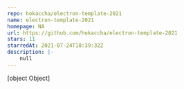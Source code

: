 ```yaml
---
repo: hokaccha/electron-template-2021
name: electron-template-2021
homepage: NA
url: https://github.com/hokaccha/electron-template-2021
stars: 11
starredAt: 2021-07-24T18:39:32Z
description: |-
    null
---
```


[object Object]
